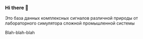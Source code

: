 ### Hi there 👋
Это база данных комплексных сигналов различной природы от лабораторного симулятора сложной промышленной системы

Blah-blah-blah
<!--
**Complex-dataset/Complex-dataset** is a ✨ _special_ ✨ repository because its `README.md` (this file) appears on your GitHub profile.

Here are some ideas to get you started:

- 🔭 I’m currently working on ...
- 🌱 I’m currently learning ...
- 👯 I’m looking to collaborate on ...
- 🤔 I’m looking for help with ...
- 💬 Ask me about ...
- 📫 How to reach me: ...
- 😄 Pronouns: ...
- ⚡ Fun fact: ...
-->
